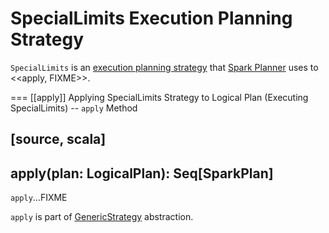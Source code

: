 # SpecialLimits Execution Planning Strategy

`SpecialLimits` is an [execution planning strategy](SparkStrategy.md) that [Spark Planner](../SparkPlanner.md) uses to <<apply, FIXME>>.

=== [[apply]] Applying SpecialLimits Strategy to Logical Plan (Executing SpecialLimits) -- `apply` Method

[source, scala]
----
apply(plan: LogicalPlan): Seq[SparkPlan]
----

`apply`...FIXME

`apply` is part of [GenericStrategy](../catalyst/GenericStrategy.md#apply) abstraction.
